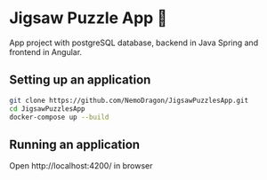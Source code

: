 # Jigsaw Puzzle App 🧩

App project with postgreSQL database, backend in Java Spring and frontend in Angular.

## Setting up an application

```bash
git clone https://github.com/NemoDragon/JigsawPuzzlesApp.git
cd JigsawPuzzlesApp
docker-compose up --build
```

## Running an application

Open http://localhost:4200/ in browser

